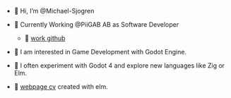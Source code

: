 - 👋  Hi, I’m @Michael-Sjogren

- 💼 Currently Working @PiiGAB AB as Software Developer 
  - 🔗  [work github](https://github.com/MichaelSjogren)

- 👀  I am interested in Game Development with Godot Engine.

- 🧪  I often experiment with Godot 4 and explore new languages like Zig or Elm.

- 🔗  [webpage cv](https://michael-sjogren.github.io/) created with elm.

<!---
Michael-Sjogren/Michael-Sjogren is a ✨ special ✨ repository because its `README.md` (this file) appears on your GitHub profile.
You can click the Preview link to take a look at your changes.
--->
